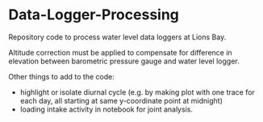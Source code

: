 # Data-Logger-Processing
Repository code to process water level data loggers at Lions Bay. 

Altitude correction must be applied to compensate for difference in elevation between barometric pressure gauge and water level logger.

Other things to add to the code:
* highlight or isolate diurnal cycle (e.g. by making plot with one trace for each day, all starting at same y-coordinate point at midnight)
* loading intake activity in notebook for joint analysis.

